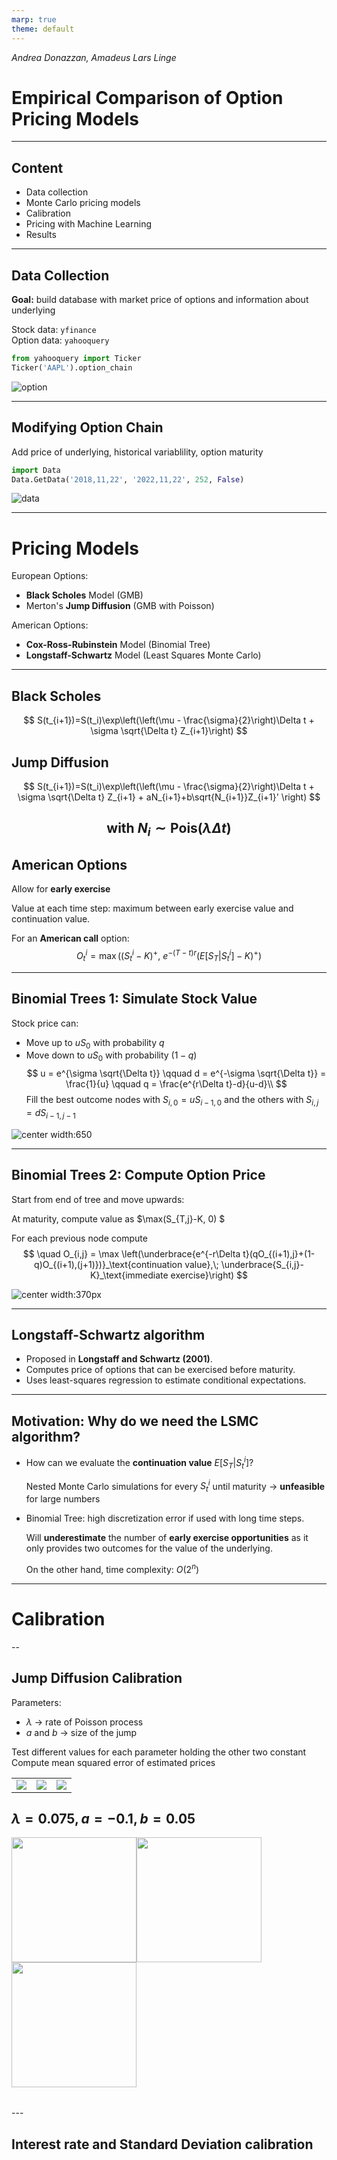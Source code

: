 ```yaml
---
marp: true
theme: default
---
```

*Andrea Donazzan, Amadeus Lars Linge*
# Empirical Comparison of Option Pricing Models
---
## Content
- Data collection
- Monte Carlo pricing models
- Calibration
- Pricing with Machine Learning
- Results
---

## Data Collection

**Goal:** build database with market price of options and information about underlying

Stock data: ```yfinance ```\
Option data: ```yahooquery```

```python
from yahooquery import Ticker
Ticker('AAPL').option_chain
```
![option](./Presentation%20files/Option_Chain.png)


---
## Modifying Option Chain
Add price of underlying, historical variablility, option maturity


```python
import Data
Data.GetData('2018,11,22', '2022,11,22', 252, False)
```

![data](./Presentation%20files/Data_df.png)

---

# Pricing Models
European Options: 
- **Black Scholes** Model (GMB) 
- Merton's **Jump Diffusion** (GMB with Poisson)

American Options: 
- **Cox-Ross-Rubinstein** Model (Binomial Tree)
- **Longstaff-Schwartz** Model (Least Squares Monte Carlo)
---
## Black Scholes
$$
S(t_{i+1})=S(t_i)\exp\left(\left(\mu - \frac{\sigma}{2}\right)\Delta t + \sigma \sqrt{\Delta t} Z_{i+1}\right)
$$
## Jump Diffusion
$$
S(t_{i+1})=S(t_i)\exp\left(\left(\mu - \frac{\sigma}{2}\right)\Delta t + \sigma \sqrt{\Delta t} Z_{i+1} + aN_{i+1}+b\sqrt{N_{i+1}}Z_{i+1}' \right)
$$
 

$$
\text{with } N_i \sim \text{Pois}(\lambda \Delta t)
$$
---

## American Options
Allow for **early exercise**

Value at each time step: maximum between early exercise value and continuation value.

For an **American call** option:
$$
O_t^i = \max\left((S_t^i - K)^+,\: e^{-(T-t)r}(E[S_T|S_t^i] - K)^+ \right)
$$

---

## Binomial Trees 1: Simulate Stock Value
Stock price can:
- Move up to $uS_{0}$ with probability $q$
- Move down to $uS_{0}$ with probability $(1-q)$
$$
u = e^{\sigma \sqrt{\Delta t}}
\qquad
d = e^{-\sigma \sqrt{\Delta t}} = \frac{1}{u}
\qquad
q = \frac{e^{r\Delta t}-d}{u-d}\\
$$
Fill the best outcome nodes  with $S_{i,0} = u S_{i-1,0}$ and the others with $S_{i,j}=d S_{i-1,j-1}$

<style>
img[alt~="center"] {
  display: block;
  margin: 0 auto;
}
</style>

![center width:650](./Presentation%20files/Stock_tree.png)

---

## Binomial Trees 2: Compute Option Price
Start from end of tree and move upwards:

At maturity, compute value as $\max(S_{T,j}-K, 0) $

For each previous node compute 
$$
\quad O_{i,j} = \max \left(\underbrace{e^{-r\Delta t}(qO_{(i+1),j}+(1-q)O_{(i+1),(j+1)})}_\text{continuation value},\; \underbrace{S_{i,j}-K}_\text{immediate exercise}\right)
$$

![center width:370px](./Presentation%20files/Option_tree.png)

---

## Longstaff-Schwartz algorithm
- Proposed in **Longstaff and Schwartz (2001)**.
- Computes price of options that can be exercised before maturity.
- Uses least-squares regression to estimate conditional expectations.

---

## Motivation: Why do we need the LSMC algorithm?

- How can we evaluate the **continuation value** $E[S_T|S_t^i]$?

    Nested Monte Carlo simulations for every $S_t^i$ until maturity &rarr; **unfeasible** for large numbers
    
- Binomial Tree: high discretization error if used with long time steps.

    Will **underestimate** the number of **early exercise opportunities** as it only provides two outcomes for the value of the underlying.

    On the other hand, time complexity: $O(2^n)$

---

# Calibration

--

## Jump Diffusion Calibration
Parameters:
- $\lambda$ &rarr; rate of Poisson process 
- $a$ and $b$ &rarr; size of the jump

Test different values for each parameter holding the other two constant 
Compute mean squared error of estimated prices
<table style="width:100%"><tr>
<td> <img src="./Presentation files/MJD_lambda_error.png"/> </td>
<td> <img src="./Presentation files/MJD_a_error.png"/> </td>
<td> <img src="./Presentation files/MJD_b_error.png" /> </td>
</tr></table>

$\lambda = 0.075, a = -0.1, b = 0.05$
---


<table style="width:100%">
    <tr>
        <img src="./Presentation files/MJD_lambda_error.png"  width="200">
        <img src="./Presentation files/MJD_a_error.png"  width="200">
        <img src="./Presentation files/MJD_b_error.png"  width="200">
    </tr>
</table>
---

## Interest rate and Standard Deviation calibration

